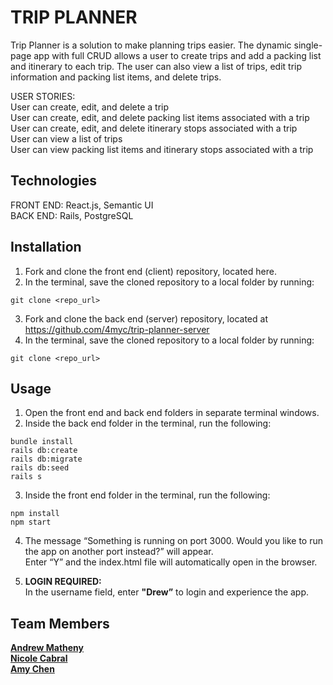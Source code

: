 # TRIP PLANNER

Trip Planner is a solution to make planning trips easier. The dynamic single-page app with full CRUD allows a user to create trips and add a packing list and itinerary to each trip. The user can also view a list of trips, edit trip information and packing list items, and delete trips.  

USER STORIES:   
User can create, edit, and delete a trip  
User can create, edit, and delete packing list items associated with a trip  
User can create, edit, and delete itinerary stops associated with a trip  
User can view a list of trips  
User can view packing list items and itinerary stops associated with a trip

## Technologies  

FRONT END: React.js, Semantic UI  
BACK END: Rails, PostgreSQL  

## Installation 
1. Fork and clone the front end (client) repository, located here.  
2. In the terminal, save the cloned repository to a local folder by running:   
```
git clone <repo_url>
```
3. Fork and clone the back end (server) repository, located at https://github.com/4myc/trip-planner-server  
4. In the terminal, save the cloned repository to a local folder by running:   
```
git clone <repo_url>
```


## Usage
1. Open the front end and back end folders in separate terminal windows.
2. Inside the back end folder in the terminal, run the following:   
```
bundle install 
rails db:create
rails db:migrate
rails db:seed
rails s
```

3. Inside the front end folder in the terminal, run the following:  
```
npm install  
npm start 
```

4. The message “Something is running on port 3000. Would you like to run the app on another port instead?” will appear.  
Enter “Y” and the index.html file will automatically open in the browser.  

5. **LOGIN REQUIRED:**  
In the username field, enter **"Drew”** to login and experience the app.


## Team Members 
**<a href="https://github.com/AndrewMatheny">Andrew Matheny</a>**    
**<a href="https://github.com/NicoleLC16">Nicole Cabral</a>**  
**<a href="https://github.com/4myc">Amy Chen</a>**
